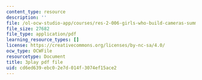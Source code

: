 ```yaml
---
content_type: resource
description: ''
file: /ol-ocw-studio-app/courses/res-2-006-girls-who-build-cameras-summer-2016/cd6ed639ebc02e7d014f3074ef15ace2_gXalqmV5ZEU.pdf
file_size: 27682
file_type: application/pdf
learning_resource_types: []
license: https://creativecommons.org/licenses/by-nc-sa/4.0/
ocw_type: OCWFile
resourcetype: Document
title: 3play pdf file
uid: cd6ed639-ebc0-2e7d-014f-3074ef15ace2
---
```

